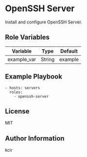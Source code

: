 OpenSSH Server
=========

Install and configure OpenSSH Server.

Role Variables
--------------

| Variable    | Type   | Default      |
| ----------- | ------ | ------------ |
| example_var | String | example |

Example Playbook
----------------

```
- hosts: servers
  roles:
    - openssh-server
```

License
-------

MIT

Author Information
------------------

kcir
